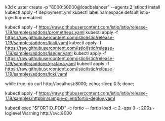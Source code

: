 k3d cluster create -p "8000:30000@loadbalancer" --agents 2
istioctl install
kubectl apply -f deployment.yml 
kubectl label namespace default istio-injection=enabled


kubectl apply -f https://raw.githubusercontent.com/istio/istio/release-1.19/samples/addons/prometheus.yaml
kubectl apply -f https://raw.githubusercontent.com/istio/istio/release-1.19/samples/addons/kiali.yaml
kubectl apply -f https://raw.githubusercontent.com/istio/istio/release-1.19/samples/addons/jaeger.yaml
kubectl apply -f https://raw.githubusercontent.com/istio/istio/release-1.19/samples/addons/grafana.yaml
kubectl apply -f https://raw.githubusercontent.com/istio/istio/release-1.19/samples/addons/loki.yaml

while true; do curl http://localhost:8000; echo; sleep 0.5; done;

kubectl apply -f https://raw.githubusercontent.com/istio/istio/release-1.19/samples/httpbin/sample-client/fortio-deploy.yaml

kubectl exec "$FORTIO_POD" -c fortio -- fortio load -c 2 -qps 0 -t 200s -loglevel Warning http://svc:8000